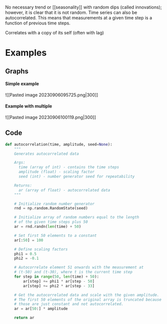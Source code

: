 
No necessary trend or [[seasonality]] with random dips (called innovations); however, it is clear that it is not random. Time series can also be autocorrelated. This means that measurements at a given time step is a function of previous time steps.

Correlates with a copy of its self (often with lag)

# Examples
## Graphs
#### Simple example
![[Pasted image 20230906095725.png|300]]

#### Example with multiple
![[Pasted image 20230906100119.png|300]]

## Code
```python
def autocorrelation(time, amplitude, seed=None):
    """
    Generates autocorrelated data

    Args:
      time (array of int) - contains the time steps
      amplitude (float) - scaling factor
      seed (int) - number generator seed for repeatability

    Returns:
      ar (array of float) - autocorrelated data
    """

    # Initialize random number generator
    rnd = np.random.RandomState(seed)

    # Initialize array of random numbers equal to the length
    # of the given time steps plus 50
    ar = rnd.randn(len(time) + 50)

    # Set first 50 elements to a constant
    ar[:50] = 100

    # Define scaling factors
    phi1 = 0.5
    phi2 = -0.1

    # Autocorrelate element 51 onwards with the measurement at
    # (t-50) and (t-30), where t is the current time step
    for step in range(50, len(time) + 50):
        ar[step] += phi1 * ar[step - 50]
        ar[step] += phi2 * ar[step - 33]

    # Get the autocorrelated data and scale with the given amplitude.
    # The first 50 elements of the original array is truncated because
    # those are just constant and not autocorrelated.
    ar = ar[50:] * amplitude

    return ar
```


